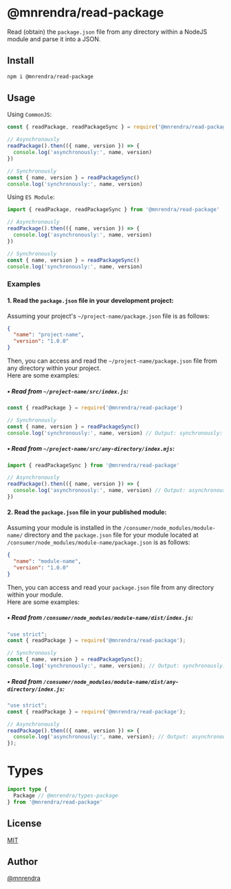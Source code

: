 # @mnrendra/read-package
Read (obtain) the `package.json` file from any directory within a NodeJS module and parse it into a JSON.

## Install
```bash
npm i @mnrendra/read-package
```

## Usage

Using `CommonJS`:
```javascript
const { readPackage, readPackageSync } = require('@mnrendra/read-package')

// Asynchronously
readPackage().then(({ name, version }) => {
  console.log('asynchronously:', name, version)
})

// Synchronously
const { name, version } = readPackageSync()
console.log('synchronously:', name, version)
```

Using `ES Module`:
```javascript
import { readPackage, readPackageSync } from '@mnrendra/read-package'

// Asynchronously
readPackage().then(({ name, version }) => {
  console.log('asynchronously:', name, version)
})

// Synchronously
const { name, version } = readPackageSync()
console.log('synchronously:', name, version)
```

### Examples

#### 1. Read the `package.json` file in your development project:
Assuming your project's `~/project-name/package.json` file is as follows:
```json
{
  "name": "project-name",
  "version": "1.0.0"
}
```

Then, you can access and read the `~/project-name/package.json` file from any directory within your project.<br/>
Here are some examples:<br/>

##### • Read from `~/project-name/src/index.js`:
```javascript
const { readPackage } = require('@mnrendra/read-package')

// Synchronously
const { name, version } = readPackageSync()
console.log('synchronously:', name, version) // Output: synchronously: project-name 1.0.0
```

##### • Read from `~/project-name/src/any-directory/index.mjs`:
```javascript
import { readPackageSync } from '@mnrendra/read-package'

// Asynchronously
readPackage().then(({ name, version }) => {
  console.log('asynchronously:', name, version) // Output: asynchronously: project-name 1.0.0
})
```

#### 2. Read the `package.json` file in your published module:
Assuming your module is installed in the `/consumer/node_modules/module-name/` directory and the `package.json` file for your module located at `/consumer/node_modules/module-name/package.json` is as follows:
```json
{
  "name": "module-name",
  "version": "1.0.0"
}
```

Then, you can access and read your `package.json` file from any directory within your module.<br/>
Here are some examples:<br/>

##### • Read from `/consumer/node_modules/module-name/dist/index.js`:
```javascript
"use strict";
const { readPackage } = require('@mnrendra/read-package');

// Synchronously
const { name, version } = readPackageSync();
console.log('synchronously:', name, version); // Output: synchronously: module-name 1.0.0
```

##### • Read from `/consumer/node_modules/module-name/dist/any-directory/index.js`:
```javascript
"use strict";
const { readPackage } = require('@mnrendra/read-package');

// Asynchronously
readPackage().then(({ name, version }) => {
  console.log('asynchronously:', name, version); // Output: asynchronously: module-name 1.0.0
});
```

# Types
```typescript
import type {
  Package // @mnrendra/types-package
} from '@mnrendra/read-package'
```

## License
[MIT](https://github.com/mnrendra/read-packag/blob/HEAD/LICENSE)

## Author
[@mnrendra](https://github.com/mnrendra)
